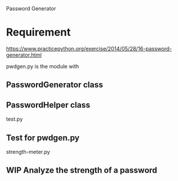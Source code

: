 Password Generator

# Requirement
https://www.practicepython.org/exercise/2014/05/28/16-password-generator.html

pwdgen.py is the module with 
  
## PasswordGenerator class
## PasswordHelper class
  
test.py

## Test for pwdgen.py
  
strength-meter.py

## WIP Analyze the strength of a password


